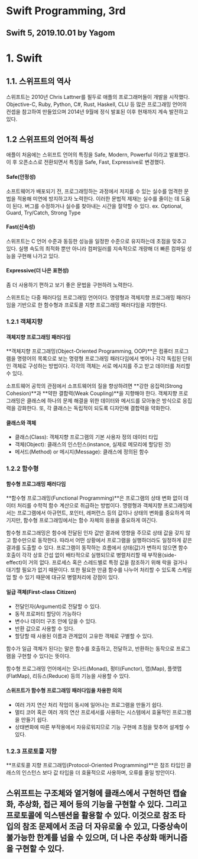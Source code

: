 # Swift Programming, 3rd
Swift 5, 2019.10.01 by Yagom
---- 

# 1. Swift

## 1.1. 스위프트의 역사
스위프트는 2010년 Chris Lattner를 필두로 애플의 프로그래머들이 개발을 시작했다.
Objective-C, Ruby, Python, C#, Rust, Haskell, CLU 등 많은 프로그래밍 언어의 컨셉을 참고하여 만들었으며 2014년 9월에 정식 발표된 이후 현재까지 계속 발전하고 있다.

## 1.2 스위프트의 언어적 특성
애플이 처음에는 스위프트 언어의 특징을 Safe, Modern, Powerful 이라고 발표했다.
이 후 오픈소스로 전환되면서 특징을 Safe, Fast, Expressive로 변경했다.

#### Safe(안정성)
소프트웨어가 배포되기 전, 프로그래밍하는 과정에서 저지를 수 있는 실수를 엄격한 문법을 적용해 미연에 방지하고자 노력한다.
이러한 문법적 제재는 실수를 줄이는 데 도움이 된다. 버그를 수정하거나 실수를 찾아내는 시간을 절약할 수 있다.
ex. Optional, Guard, Try/Catch, Strong Type

#### Fast(신속성)
스위프트는 C 언어 수준과 동등한 성능을 일정한 수준으로 유지하는데 초점을 맞추고 있다.
실행 속도의 최적화 뿐만 아니라 컴퍼일러를 지속적으로 개량해 더 빠른 컴파일 성능을 구현해 나가고 있다.

#### Expressive(더 나은 표현성)
좀 더 사용하기 편하고 보기 좋은 문법을 구현하려 노력한다.

스위프트는 다중 패러다임 프로그래밍 언어이다.
명령형과 객체지향 프로그래밍 패러다임을 기반으로 한 함수형과 프로토콜 지향 프로그래밍 패러다임을 지향한다.

### 1.2.1 객체지향

#### 객체지향 프로그래밍 패러다임
**객체지향 프로그래밍(Object-Oriented Programming, OOP)**은 컴퓨터 프로그램을 명령어의 목록으로 보는 명령형 프로그래밍 패러다임에서 벗어나 각각 독립된 단위인 객체로 구성하는 방법이다. 각각의 객체는 서로 메시지를 주고 받고 데이터를 처리할 수 있다.

소프트웨어 공학의 관점에서 소프트웨어의 질을 향상하려면 **강한 응집력(Strong Cohesion)**과 **약한 결합력(Weak Coupling)**을 지향해야 한다. 객체지향 프로그래밍은 클래스에 하나의 문제 해결을 위한 데이터와 메서드를 모아놓은 방식으로 응집력을 강화한다. 또, 각 클래스는 독립적이 되도록 디자인해 결합력을 약화한다.

#### 클래스와 객체
- 클래스(Class): 객체지향 프로그램의 기본 사용자 정의 데이터 타입
- 객체(Object): 클래스의 인스턴스(instance, 실제로 메모리에 할당된 것)
- 메서드(Method) or 메시지(Message): 클래스에 정의된 함수

### 1.2.2 함수형

#### 함수형 프로그래밍 패러다임
**함수형 프로그래밍(Functional Programming)**은 프로그램의 상태 변화 없이 데이터 처리를 수학적 함수 계산으로 취급하는 방법이다. 명령형과 객체지향 프로그래밍에서는 프로그램에서 아규먼트, 포인터, 레퍼런스 등의 값이나 상태의 변화를 중요하게 여기지만, 함수형 프로그래밍에서는 함수 자체의 응용을 중요하게 여긴다.

함수형 프로그래밍은 함수에 전달된 인자 값만 결과에 영향을 주므로 상태 값을 갖지 않고 함수만으로 동작한다. 따라서 어떤 상황에서 프로그램을 실행하더라도 일정하게 같은 결과를 도출할 수 있다. 프로그램이 동작하는 흐름에서 상태(값)가 변하지 않으면 함수 호출이 각각 상호 간섭 없이 배타적으로 실행되므로 병렬처리할 때 부작용(side-effect)이 거의 없다. 프로세스 혹은 스레드별로 특정 값을 참조하기 위해 락을 걸거나 대기할 필요가 없기 때문이다. 또한 필요한 만큼 함수를 나누어 처리할 수 있도록 스케일업 할 수 있기 때문에 대규모 병렬처리에 강점이 있다.

#### 일급 객체(First-class Citizen)
- 전달인자(Argument)로 전달할 수 있다.
- 동적 프로퍼티 할당이 가능하다
- 변수나 데이터 구조 안에 담을 수 있다.
- 반환 값으로 사용할 수 있다.
- 할당할 때 사용된 이름과 관계없이 고유한 객체로 구별할 수 있다.

함수가 일급 객체가 된다는 말은 함수를 호출하고, 전달하고, 반환하는 동작으로 프로그램을 구현할 수 있다는 뜻이다.

함수형 프로그래밍 언어에서는 모나드(Monad), 펑터(Functor), 맵(Map), 플랫맵(FlatMap), 리듀스(Reduce) 등의 기능을 사용할 수 있다.

#### 스위프트가 함수형 프로그래밍 패러다임을 차용한 의의
- 여러 가지 연산 처리 작업이 동시에 일어나는 프로그램을 만들기 쉽다.
- 멀티 코어 혹은 여러 개의 연산 프로세서를 사용하는 시스템에서 효율적인 프로그램을 만들기 쉽다.
- 상태변화에 따른 부작용에서 자유로워지므로 기능 구현에 초점을 맞추어 설계할 수 있다.

### 1.2.3 프로토콜 지향
**프로토콜 지향 프로그래밍(Protocol-Oriented Programming)**은 참조 타입인 클래스의 인스턴스 보다 값 타입을 더 효율적으로 사용하며, 오류를 줄일 방안이다.

스위프트는 구조체와 열거형에 클래스에서 구현하던 캡슐화, 추상화, 접근 제어 등의 기능을 구현할 수 있다. 그리고 프로토콜에 익스텐션을 활용할 수 있다. 이것으로 참조 타입의 참조 문제에서 조금 더 자유로울 수 있고, 다중상속이 불가능한 한계를 넘을 수 있으며, 더 나은 추상화 매커니즘을 구현할 수 있다.
---- 
